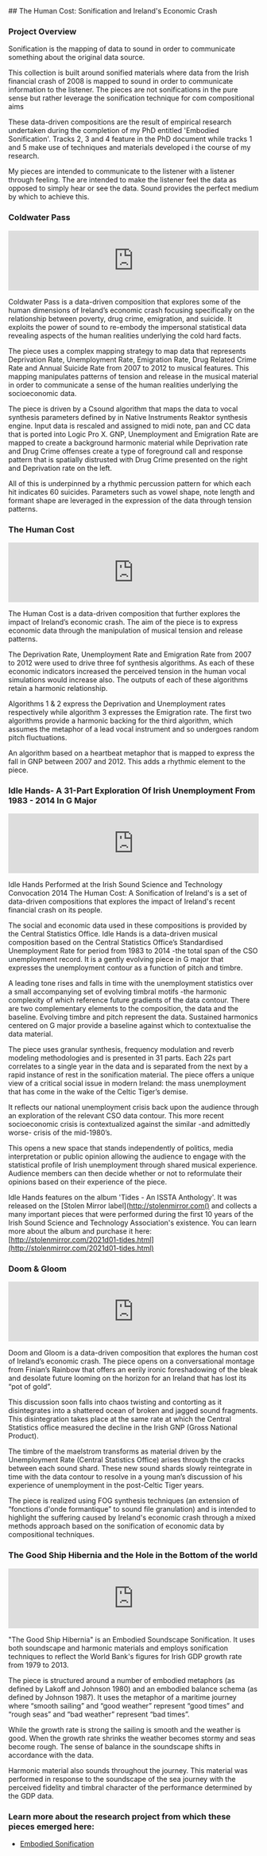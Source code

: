 <base target="_blank">
## The Human Cost: Sonification and Ireland's Economic Crash

### Project Overview
Sonification is the mapping of data to sound in order to communicate something about the original data source.

This collection is built around sonified materials where data from the Irish financial crash of 2008 is mapped to sound in order to communicate information to the listener. The pieces are not sonifications in the pure sense but rather leverage the sonification technique for com compositional aims

These data-driven compositions are the result of empirical research undertaken during the completion of my PhD entitled 'Embodied Sonification'. Tracks 2, 3 and 4 feature in the PhD document while tracks 1 and 5 make use of techniques and materials developed i the course of my research.

My pieces are intended to communicate to the listener with a listener through feeling. The are intended to make the listener feel the data as opposed to simply hear or see the data. Sound provides the perfect medium by which to achieve this.

###  Coldwater Pass

<div style="text-align: center;">
<iframe style="border: 0; width: 100%; height: 120px;" src="https://bandcamp.com/EmbeddedPlayer/album=2888609678/size=large/bgcol=ffffff/linkcol=0687f5/tracklist=false/artwork=small/track=585665569/transparent=true/" seamless><a href="https://stephenroddy.bandcamp.com/album/the-human-cost-sonification-and-irelands-economic-crash">The Human Cost: Sonification and Ireland&#39;s Economic Crash by Stephen Roddy</a></iframe>
</div>

Coldwater Pass is a data-driven composition that explores some of the human dimensions of Ireland’s economic crash focusing specifically on the relationship between poverty, drug crime, emigration, and suicide. It exploits the power of sound to re-embody the impersonal statistical data revealing aspects of the human realities underlying the cold hard facts.

The piece uses a complex mapping strategy to map data that represents Deprivation Rate, Unemployment Rate, Emigration Rate, Drug Related Crime Rate and Annual Suicide Rate from 2007 to 2012 to musical features. This mapping manipulates patterns of tension and release in the musical material in order to communicate a sense of the human realities underlying the socioeconomic data.

The piece is driven by a Csound algorithm that maps the data to vocal synthesis parameters defined by in Native Instruments Reaktor synthesis engine. Input data is rescaled and assigned to midi note, pan and CC data that is ported into Logic Pro X.
GNP, Unemployment and Emigration Rate are mapped to create a background harmonic material while Deprivation rate and Drug Crime offenses create a type of foreground call and response pattern that is spatially distrusted with Drug Crime presented on the right and Deprivation rate on the left.

All of this is underpinned by a rhythmic percussion pattern for which each hit indicates 60 suicides. Parameters such as vowel shape, note length and formant shape are leveraged in the expression of the data through tension patterns.

###  The Human Cost

<div style="text-align: center;">
<iframe style="border: 0; width: 100%; height: 120px;" src="https://bandcamp.com/EmbeddedPlayer/album=2888609678/size=large/bgcol=ffffff/linkcol=0687f5/tracklist=false/artwork=small/track=3659420609/transparent=true/" seamless><a href="https://stephenroddy.bandcamp.com/album/the-human-cost-sonification-and-irelands-economic-crash">The Human Cost: Sonification and Ireland&#39;s Economic Crash by Stephen Roddy</a></iframe>
</div>

The Human Cost is a data-driven composition that further explores the impact of Ireland’s economic crash. The aim of the piece is to express economic data through the manipulation of musical tension and release patterns.

The Deprivation Rate, Unemployment Rate and Emigration Rate from 2007 to 2012 were used to drive three fof synthesis algorithms. As each of these economic indicators increased the perceived tension in the human vocal simulations would increase also. The outputs of each of these algorithms retain a harmonic relationship.

Algorithms 1 & 2 express the Deprivation and Unemployment rates respectively while algorithm 3 expresses the Emigration rate. The first two algorithms provide a harmonic backing for the third algorithm, which assumes the metaphor of a lead vocal instrument and so undergoes random pitch fluctuations.

An algorithm based on a heartbeat metaphor that is mapped to express the fall in GNP between 2007 and 2012. This adds a rhythmic element to the piece.

###  Idle Hands- A 31-Part Exploration Of Irish Unemployment From 1983 - 2014 In G Major

<div style="text-align: center;">
<iframe style="border: 0; width: 100%; height: 120px;" src="https://bandcamp.com/EmbeddedPlayer/album=2888609678/size=large/bgcol=ffffff/linkcol=0687f5/tracklist=false/artwork=small/track=643812216/transparent=true/" seamless><a href="https://stephenroddy.bandcamp.com/album/the-human-cost-sonification-and-irelands-economic-crash">The Human Cost: Sonification and Ireland&#39;s Economic Crash by Stephen Roddy</a></iframe>
</div>

Idle Hands Performed at the Irish Sound Science and Technology Convocation 2014
The Human Cost: A Sonification of Ireland's is a set of data-driven compositions that explores the impact of Ireland's recent financial crash on its people.

The social and economic data used in these compositions is provided by the Central Statistics Office.
Idle Hands is a data-driven musical composition based on the Central Statistics Office’s Standardised Unemployment Rate for period from 1983 to 2014 -the total span of the CSO unemployment record. It is a gently evolving piece in G major that expresses the unemployment contour as a function of pitch and timbre.

 A leading tone rises and falls in time with the unemployment statistics over a small accompanying set of evolving timbral motifs -the harmonic complexity of which reference future gradients of the data contour. There are two complementary elements to the composition, the data and the baseline. Evolving timbre and pitch represent the data. Sustained harmonics centered on G major provide a baseline against which to contextualise the data material.

 The piece uses granular synthesis, frequency modulation and reverb modeling methodologies and is presented in 31 parts. Each 22s part correlates to a single year in the data and is separated from the next by a rapid instance of rest in the sonification material. The piece offers a unique view of a critical social issue in modern Ireland: the mass unemployment that has come in the wake of the Celtic Tiger’s demise.

 It reflects our national unemployment crisis back upon the audience through an exploration of the relevant CSO data contour. This more recent socioeconomic crisis is contextualized against the similar -and admittedly worse- crisis of the mid-1980’s.

 This opens a new space that stands independently of politics, media interpretation or public opinion allowing the audience to engage with the statistical profile of Irish unemployment through shared musical experience. Audience members can then decide whether or not to reformulate their opinions based on their experience of the piece.

 Idle Hands features on the album 'Tides - An ISSTA Anthology'. It was released on the [Stolen Mirror label](http://stolenmirror.com() and collects a many important pieces that were performed during the first 10 years of the Irish Sound Science and Technology Association's existence. You can learn more about the album and purchase it here: [http://stolenmirror.com/2021d01-tides.html](http://stolenmirror.com/2021d01-tides.html)

### Doom & Gloom

<div style="text-align: center;">
<iframe style="border: 0; width: 100%; height: 120px;" src="https://bandcamp.com/EmbeddedPlayer/album=2888609678/size=large/bgcol=ffffff/linkcol=0687f5/tracklist=false/artwork=small/track=1639177409/transparent=true/" seamless><a href="https://stephenroddy.bandcamp.com/album/the-human-cost-sonification-and-irelands-economic-crash">The Human Cost: Sonification and Ireland&#39;s Economic Crash by Stephen Roddy</a></iframe>
</div>

Doom and Gloom is a data-driven composition that explores the human cost of Ireland’s economic crash. The piece opens on a conversational montage from Finian’s Rainbow that offers an eerily ironic foreshadowing of the bleak and desolate future looming on the horizon for an Ireland that has lost its “pot of gold”.

This discussion soon falls into chaos twisting and contorting as it disintegrates into a shattered ocean of broken and jagged sound fragments. This disintegration takes place at the same rate at which the Central Statistics office measured the decline in the Irish GNP (Gross National Product).

The timbre of the maelstrom transforms as material driven by the Unemployment Rate (Central Statistics Office) arises through the cracks between each sound shard. These new sound shards slowly reintegrate in time with the data contour to resolve in a young man’s discussion of his experience of unemployment in the post-Celtic Tiger years.

The piece is realized using FOG synthesis techniques (an extension of “fonctions d'onde formantique” to sound file granulation) and is intended to highlight the suffering caused by Ireland's economic crash through a mixed methods approach based on the sonification of economic data by compositional techniques.

### The Good Ship Hibernia and the Hole in the Bottom of the world

<div style="text-align: center;">
<iframe style="border: 0; width: 100%; height: 120px;" src="https://bandcamp.com/EmbeddedPlayer/album=2888609678/size=large/bgcol=ffffff/linkcol=0687f5/tracklist=false/artwork=small/track=3224625818/transparent=true/" seamless><a href="https://stephenroddy.bandcamp.com/album/the-human-cost-sonification-and-irelands-economic-crash">The Human Cost: Sonification and Ireland&#39;s Economic Crash by Stephen Roddy</a></iframe>
</div>

"The Good Ship Hibernia" is an Embodied Soundscape Sonification. It uses both soundscape and harmonic materials and employs sonification techniques to reflect the World Bank's figures for Irish GDP growth rate from 1979 to 2013.

The piece is structured around a number of embodied metaphors (as defined by Lakoff and Johnson 1980) and an embodied balance schema (as defined by Johnson 1987). It uses the metaphor of a maritime journey where “smooth sailing” and “good weather” represent “good times” and “rough seas” and “bad weather” represent “bad times”.

While the growth rate is strong the sailing is smooth and the weather is good. When the growth rate shrinks the weather becomes stormy and seas become rough. The sense of balance in the soundscape shifts in accordance with the data.

Harmonic material also sounds throughout the journey. This material was performed in response to the soundscape of the sea journey with the perceived fidelity and timbral character of the performance determined by the GDP data.



### Learn more about the research project from which these pieces emerged here:
- [Embodied Sonification](../embodied_sonification/embodied_sonification)
